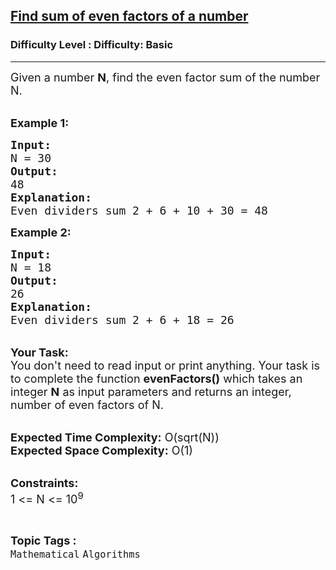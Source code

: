 <h2><a href="https://www.geeksforgeeks.org/problems/find-sum-of-even-factors-of-a-number1725/1?page=2&difficulty=Basic&status=unsolved,attempted&sortBy=accuracy">Find sum of even factors of a number</a></h2><h3>Difficulty Level : Difficulty: Basic</h3><hr><div class="problems_problem_content__Xm_eO"><p><span style="font-size:18px">Given a number <strong>N</strong>, find the even factor sum of the number N.</span><br>
&nbsp;</p>

<p><span style="font-size:18px"><strong>Example 1:</strong></span></p>

<pre><span style="font-size:18px"><strong>Input: </strong>
N = 30 
<strong>Output: </strong>
48 
<strong>Explanation:</strong>
Even dividers sum 2 + 6 + 10 + 30 = 48</span></pre>

<p><span style="font-size:18px"><strong>Example 2:</strong></span></p>

<pre><span style="font-size:18px"><strong>Input: </strong>
N = 18 
<strong>Output: </strong>
26 
<strong>Explanation:</strong>
Even dividers sum 2 + 6 + 18 = 26</span>
</pre>

<p><br>
<span style="font-size:18px"><strong>Your Task:</strong><br>
You don't need to read input or print anything. Your task is to complete the function <strong>evenFactors()</strong>&nbsp;which takes&nbsp;an integer <strong>N</strong>&nbsp;as input parameters&nbsp;and returns an integer, number of even factors of N.</span><br>
&nbsp;</p>

<p><span style="font-size:18px"><strong>Expected Time Complexity:</strong> O(sqrt(N))<br>
<strong>Expected Space Complexity:</strong> O(1)</span><br>
&nbsp;</p>

<p><span style="font-size:18px"><strong>Constraints:</strong><br>
1 &lt;= N &lt;= 10<sup>9</sup></span></p>
</div><br><p><span style=font-size:18px><strong>Topic Tags : </strong><br><code>Mathematical</code>&nbsp;<code>Algorithms</code>&nbsp;